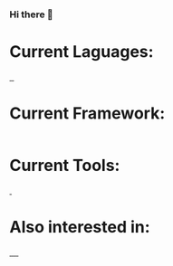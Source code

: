 ### Hi there 👋


<h1>Current Laguages: </h1>
 <a href="#">
    <img src="https://img.shields.io/badge/HTML5-E34F26?style=for-the-badge&logo=html5&logoColor=white" alt="" style="">
  </a>  
   <a href="#">
    <img src="https://img.shields.io/badge/CSS3-1572B6?style=for-the-badge&logo=css3&logoColor=white" alt="" style="">
  </a>  
   <a href="#">
    <img src="https://img.shields.io/badge/JavaScript-323330?style=for-the-badge&logo=javascript&logoColor=F7DF1E" alt="" style="">
  </a> 

<h1>Current Framework: </h1>
   <a href="#">
    <img src="https://img.shields.io/badge/jQuery-0769AD?style=for-the-badge&logo=jquery&logoColor=white" alt="" style="">
  </a>  
 
<h1>Current Tools:</h1>
   <a href="#">
    <img src="https://img.shields.io/badge/Visual_Studio_Code-0078D4?style=for-the-badge&logo=visual%20studio%20code&logoColor=white" alt="" style="">
  </a>  

   <a href="#">
    <img src="https://img.shields.io/badge/Visual_Studio-5C2D91?style=for-the-badge&logo=visual%20studio&logoColor=white" alt="" style="">
  </a>  

<h1>Also interested in: </h1>
   <a href="#">
    <img src="https://img.shields.io/badge/PHP-777BB4?style=for-the-badge&logo=php&logoColor=white" alt="" style="">
  </a>  
   <a href="#">
    <img src="https://img.shields.io/badge/C%23-239120?style=for-the-badge&logo=c-sharp&logoColor=white" alt="" style="">
  </a>  

   <a href="#">
    <img src="https://img.shields.io/badge/React-20232A?style=for-the-badge&logo=react&logoColor=61DAFB" alt="" style="">
  </a>  

   <a href="#">
    <img src="https://img.shields.io/badge/Vue%20js-35495E?style=for-the-badge&logo=vuedotjs&logoColor=4FC08D" alt="" style="">
  </a>  

<a href="#">
    <img src="https://img.shields.io/badge/Svelte-4A4A55?style=for-the-badge&logo=svelte&logoColor=FF3E00" alt="" style="">
  </a>  
